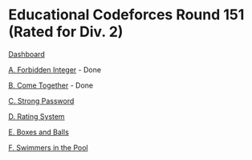 # Educational Codeforces Round 151 (Rated for Div. 2)

[Dashboard](https://codeforces.com/contest/1845)

[A. Forbidden Integer](https://codeforces.com/contest/1845/problem/A) - Done

[B. Come Together](https://codeforces.com/contest/1845/problem/B) - Done

[C. Strong Password](https://codeforces.com/contest/1845/problem/C)

[D. Rating System](https://codeforces.com/contest/1845/problem/D)

[E. Boxes and Balls](https://codeforces.com/contest/1845/problem/E)

[F. Swimmers in the Pool](https://codeforces.com/contest/1845/problem/F)
